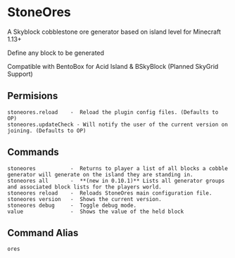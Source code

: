 # StoneOres
A Skyblock cobblestone ore generator based on island level for Minecraft 1.13+ 

Define any block to be generated

Compatible with BentoBox for Acid Island & BSkyBlock (Planned SkyGrid Support)  


## Permisions
```
stoneores.reload    -  Reload the plugin config files. (Defaults to OP)
stoneores.updateCheck - Will notify the user of the current version on joining. (Defaults to OP)
```

## Commands
```
stoneores           -  Returns to player a list of all blocks a cobble generator will generate on the island they are standing in.
stoneores all       -  **(new in 0.10.1)** Lists all generator groups and associated block lists for the players world.
stoneores reload    -  Reloads StoneOres main configuration file.
stoneores version   -  Shows the current version.
stoneores debug     -  Toggle debug mode.
value               -  Shows the value of the held block
```

## Command Alias
```
ores
```
